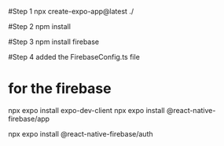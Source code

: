 #Step 1
npx create-expo-app@latest ./

#Step 2
npm install

#Step 3
npm install firebase

#Step 4
added the FirebaseConfig.ts file


# for the firebase

npx expo install expo-dev-client
npx expo install @react-native-firebase/app
<!-- for firebase auth -->
npx expo install @react-native-firebase/auth 


